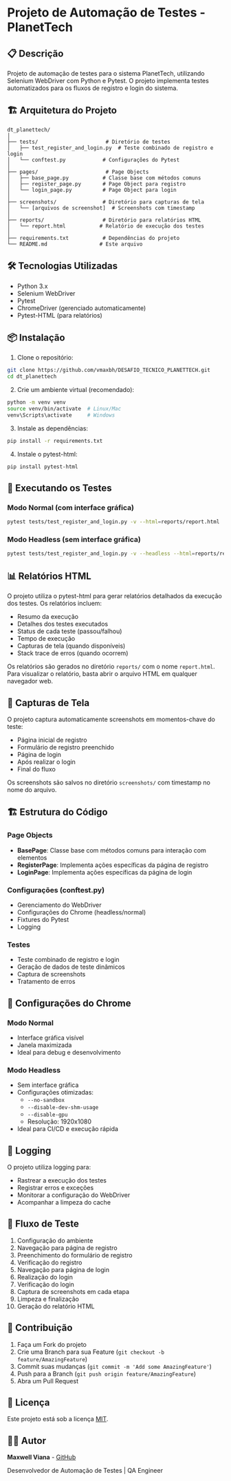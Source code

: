 # Projeto de Automação de Testes - PlanetTech

## 📋 Descrição
Projeto de automação de testes para o sistema PlanetTech, utilizando Selenium WebDriver com Python e Pytest. O projeto implementa testes automatizados para os fluxos de registro e login do sistema.

## 🏗️ Arquitetura do Projeto

```
dt_planettech/
│
├── tests/                      # Diretório de testes
│   ├── test_register_and_login.py  # Teste combinado de registro e login
│   └── conftest.py            # Configurações do Pytest
│
├── pages/                      # Page Objects
│   ├── base_page.py           # Classe base com métodos comuns
│   ├── register_page.py       # Page Object para registro
│   └── login_page.py          # Page Object para login
│
├── screenshots/               # Diretório para capturas de tela
│   └── [arquivos de screenshot]  # Screenshots com timestamp
│
├── reports/                   # Diretório para relatórios HTML
│   └── report.html           # Relatório de execução dos testes
│
├── requirements.txt           # Dependências do projeto
└── README.md                 # Este arquivo
```

## 🛠️ Tecnologias Utilizadas

- Python 3.x
- Selenium WebDriver
- Pytest
- ChromeDriver (gerenciado automaticamente)
- Pytest-HTML (para relatórios)

## 📦 Instalação

1. Clone o repositório:
```bash
git clone https://github.com/vmaxbh/DESAFIO_TECNICO_PLANETTECH.git
cd dt_planettech
```

2. Crie um ambiente virtual (recomendado):
```bash
python -m venv venv
source venv/bin/activate  # Linux/Mac
venv\Scripts\activate     # Windows
```

3. Instale as dependências:
```bash
pip install -r requirements.txt
```

4. Instale o pytest-html:
```bash
pip install pytest-html
```

## 🚀 Executando os Testes

### Modo Normal (com interface gráfica)
```bash
pytest tests/test_register_and_login.py -v --html=reports/report.html
```

### Modo Headless (sem interface gráfica)
```bash
pytest tests/test_register_and_login.py -v --headless --html=reports/report.html
```

## 📊 Relatórios HTML

O projeto utiliza o pytest-html para gerar relatórios detalhados da execução dos testes. Os relatórios incluem:

- Resumo da execução
- Detalhes dos testes executados
- Status de cada teste (passou/falhou)
- Tempo de execução
- Capturas de tela (quando disponíveis)
- Stack trace de erros (quando ocorrem)

Os relatórios são gerados no diretório `reports/` com o nome `report.html`. Para visualizar o relatório, basta abrir o arquivo HTML em qualquer navegador web.

## 📸 Capturas de Tela

O projeto captura automaticamente screenshots em momentos-chave do teste:
- Página inicial de registro
- Formulário de registro preenchido
- Página de login
- Após realizar o login
- Final do fluxo

Os screenshots são salvos no diretório `screenshots/` com timestamp no nome do arquivo.

## 🏗️ Estrutura do Código

### Page Objects
- **BasePage**: Classe base com métodos comuns para interação com elementos
- **RegisterPage**: Implementa ações específicas da página de registro
- **LoginPage**: Implementa ações específicas da página de login

### Configurações (conftest.py)
- Gerenciamento do WebDriver
- Configurações do Chrome (headless/normal)
- Fixtures do Pytest
- Logging

### Testes
- Teste combinado de registro e login
- Geração de dados de teste dinâmicos
- Captura de screenshots
- Tratamento de erros

## 🔧 Configurações do Chrome

### Modo Normal
- Interface gráfica visível
- Janela maximizada
- Ideal para debug e desenvolvimento

### Modo Headless
- Sem interface gráfica
- Configurações otimizadas:
  - `--no-sandbox`
  - `--disable-dev-shm-usage`
  - `--disable-gpu`
  - Resolução: 1920x1080
- Ideal para CI/CD e execução rápida

## 📝 Logging

O projeto utiliza logging para:
- Rastrear a execução dos testes
- Registrar erros e exceções
- Monitorar a configuração do WebDriver
- Acompanhar a limpeza do cache

## 🔄 Fluxo de Teste

1. Configuração do ambiente
2. Navegação para página de registro
3. Preenchimento do formulário de registro
4. Verificação do registro
5. Navegação para página de login
6. Realização do login
7. Verificação do login
8. Captura de screenshots em cada etapa
9. Limpeza e finalização
10. Geração do relatório HTML

## 🤝 Contribuição

1. Faça um Fork do projeto
2. Crie uma Branch para sua Feature (`git checkout -b feature/AmazingFeature`)
3. Commit suas mudanças (`git commit -m 'Add some AmazingFeature'`)
4. Push para a Branch (`git push origin feature/AmazingFeature`)
5. Abra um Pull Request

## 📄 Licença

Este projeto está sob a licença [MIT](LICENSE).

## 👨‍💻 Autor

**Maxwell Viana** - [GitHub](https://github.com/vmaxb)

Desenvolvedor de Automação de Testes | QA Engineer
